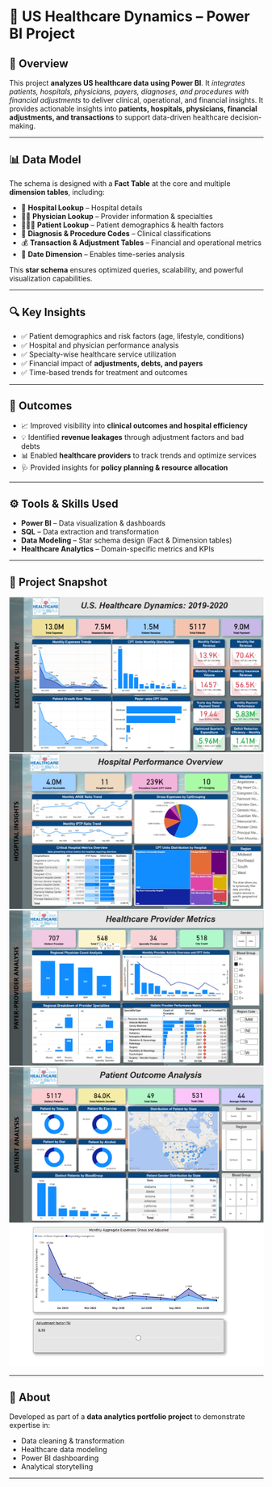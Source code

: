 # 🏥 US Healthcare Dynamics – Power BI Project  

## 📌 Overview  
This project **analyzes US healthcare data using Power BI**. It _integrates patients, hospitals, physicians, payers, diagnoses, and procedures with financial adjustments_ to deliver clinical, operational, and financial insights. 
It provides actionable insights into **patients, hospitals, physicians, financial adjustments, and transactions** to support data-driven healthcare decision-making.  

---

## 📊 Data Model  
The schema is designed with a **Fact Table** at the core and multiple **dimension tables**, including:  
- 🏥 **Hospital Lookup** – Hospital details  
- 👨‍⚕️ **Physician Lookup** – Provider information & specialties  
- 🧑‍🤝‍🧑 **Patient Lookup** – Patient demographics & health factors  
- 💊 **Diagnosis & Procedure Codes** – Clinical classifications  
- 💰 **Transaction & Adjustment Tables** – Financial and operational metrics  
- 📅 **Date Dimension** – Enables time-series analysis  

This **star schema** ensures optimized queries, scalability, and powerful visualization capabilities.  

---

## 🔍 Key Insights  
- ✅ Patient demographics and risk factors (age, lifestyle, conditions)  
- ✅ Hospital and physician performance analysis  
- ✅ Specialty-wise healthcare service utilization  
- ✅ Financial impact of **adjustments, debts, and payers**  
- ✅ Time-based trends for treatment and outcomes  

---

## 🚀 Outcomes  
- 📈 Improved visibility into **clinical outcomes and hospital efficiency**  
- 💡 Identified **revenue leakages** through adjustment factors and bad debts  
- 📊 Enabled **healthcare providers** to track trends and optimize services  
- 🩺 Provided insights for **policy planning & resource allocation**  

---

## ⚙️ Tools & Skills Used  
- **Power BI** – Data visualization & dashboards  
- **SQL** – Data extraction and transformation  
- **Data Modeling** – Star schema design (Fact & Dimension tables)  
- **Healthcare Analytics** – Domain-specific metrics and KPIs  

---

## 📸 Project Snapshot  
![Executive Page Screenshot](Assets/Executive_Summary.png)
![Hospital Insights Page Screenshot](Assets/Hospital_Insights.png)  
![Healthcare Provider Matrices Page Screenshot](Assets/HP_Matrices.png)  
![Patient Outcome Analysis Page Screenshot](Assets/Patient_Analysis.png)  
![Monthly Expenses Trends Page Screenshot](Assets/MET.png)  

---

## 🙌 About  
Developed as part of a **data analytics portfolio project** to demonstrate expertise in:  
- Data cleaning & transformation  
- Healthcare data modeling  
- Power BI dashboarding  
- Analytical storytelling  

---
